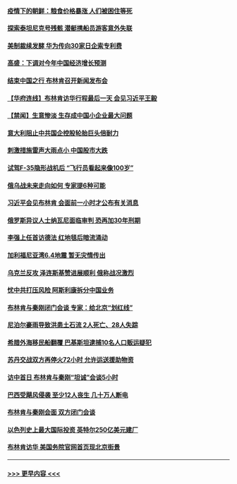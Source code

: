 #### [疫情下的朝鲜：粮食价格暴涨 人们被困住等死](../pages/prog202/a103734388.md?t=06200643) 
#### [探索泰坦尼克号残骸 潜艇携船员游客意外失联](../pages/prog202/a103734379.md?t=06200643) 
#### [美制裁续发酵 华为传向30家日企索专利费](../pages/prog202/a103734264.md?t=06200643) 
#### [高盛：下调对今年中国经济增长预测](../pages/prog202/a103734265.md?t=06200643) 
#### [结束中国之行 布林肯召开新闻发布会](../pages/prog202/a103734263.md?t=06200643) 
#### [【华府连线】布林肯访华行程最后一天 会见习近平王毅](../pages/prog202/a103734262.md?t=06200643) 
#### [【禁闻】生意惨淡 生存成中国小企业最大问题](../pages/prog202/a103734222.md?t=06200643) 
#### [意大利阻止中共国企控股轮胎巨头倍耐力](../pages/prog202/a103734163.md?t=06200643) 
#### [刺激措施雷声大雨点小 中国股市大跌](../pages/prog202/a103734073.md?t=06200643) 
#### [试驾F-35隐形战机后 “飞行员看起来像100岁”](../pages/prog202/a103734052.md?t=06200643) 
#### [俄乌战未来走向如何 专家提6种可能](../pages/prog202/a103734063.md?t=06200643) 
#### [习近平会见布林肯 会面前一小时才公布有关消息](../pages/prog202/a103734017.md?t=06200643) 
#### [俄罗斯异议人士纳瓦尼面临审判 恐再加30年刑期](../pages/prog202/a103734001.md?t=06200643) 
#### [李强上任首访德法 红地毯后暗流涌动](../pages/prog202/a103733980.md?t=06200643) 
#### [加利福尼亚湾6.4地震 暂无灾情传出](../pages/prog202/a103733979.md?t=06200643) 
#### [乌克兰反攻 泽连斯基赞进展顺利 俄称战况激烈](../pages/prog202/a103733976.md?t=06200643) 
#### [忧中共打压风险 阿斯利康拆分中国业务](../pages/prog202/a103733961.md?t=06200643) 
#### [布林肯与秦刚闭门会谈 专家：给北京“划红线”](../pages/prog202/a103733946.md?t=06200643) 
#### [尼泊尔豪雨导致洪患土石流 2人死亡、28人失踪](../pages/prog202/a103733906.md?t=06200643) 
#### [希腊外海移民船翻覆 巴基斯坦逮捕10名人口贩运疑犯](../pages/prog202/a103733900.md?t=06200643) 
#### [苏丹交战双方再停火72小时 允许运送援助物资](../pages/prog202/a103733891.md?t=06200643) 
#### [访中首日 布林肯与秦刚“坦诚”会谈5小时](../pages/prog202/a103733866.md?t=06200643) 
#### [巴西受飓风侵袭 至少12人丧生 几十万人断电](../pages/prog202/a103733865.md?t=06200643) 
#### [布林肯与秦刚会面 双方闭门会谈](../pages/prog202/a103733769.md?t=06200643) 
#### [以色列史上最大国际投资 英特尔250亿美元建厂](../pages/prog202/a103733766.md?t=06200643) 
#### [布林肯访华 美国务院官网首页现北京街景](../pages/prog202/a103733765.md?t=06200643) 

----
#### [ >>> 更早内容 <<< ](../indexes/prog202-earlier.md)
